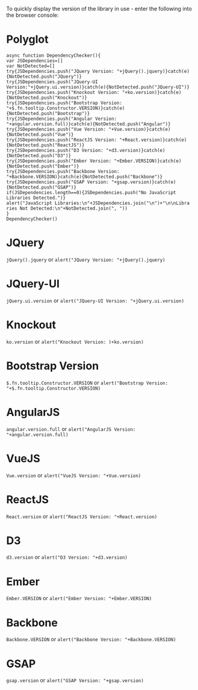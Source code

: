 To quickly display the version of the library in use - enter the following into the browser console:

# Polyglot

```
async function DependencyChecker(){
var JSDependencies=[]
var NotDetected=[]
try{JSDependencies.push("JQuery Version: "+jQuery().jquery)}catch(e){NotDetected.push("JQuery")}
try{JSDependencies.push("JQuery-UI Version:"+jQuery.ui.version)}catch(e){NotDetected.push("JQuery-UI")}
try{JSDependencies.push("Knockout Version: "+ko.version)}catch(e){NotDetected.push("Knockout")}
try{JSDependencies.push("Bootstrap Version: "+$.fn.tooltip.Constructor.VERSION)}catch(e){NotDetected.push("Bootstrap")}
try{JSDependencies.push("Angular Version: "+angular.version.full)}catch(e){NotDetected.push("Angular")}
try{JSDependencies.push("Vue Version: "+Vue.version)}catch(e){NotDetected.push("Vue")}
try{JSDependencies.push("ReactJS Version: "+React.version)}catch(e){NotDetected.push("ReactJS")}
try{JSDependencies.push("D3 Version: "+d3.version)}catch(e){NotDetected.push("D3")}
try{JSDependencies.push("Ember Version: "+Ember.VERSION)}catch(e){NotDetected.push("Ember")}
try{JSDependencies.push("Backbone Version: "+Backbone.VERSION)}catch(e){NotDetected.push("Backbone")}
try{JSDependencies.push("GSAP Version: "+gsap.version)}catch(e){NotDetected.push("GSAP")}
if(JSDependencies.length==0){JSDependencies.push("No JavaScript Libraries Detected.")}
alert("JavaScript Libraries:\n"+JSDependencies.join("\n")+"\n\nLibra ries Not Detected:\n"+NotDetected.join(", "))
}
DependencyChecker()
```

# JQuery


```jQuery().jquery``` or ```alert("JQuery Version: "+jQuery().jquery)```


# JQuery-UI


```jQuery.ui.version``` or ```alert("JQuery-UI Version: "+jQuery.ui.version)```


# Knockout


```ko.version``` or ```alert("Knockout Version: )+ko.version)```


# Bootstrap Version


```$.fn.tooltip.Constructor.VERSION``` or ```alert("Bootstrap Version: "+$.fn.tooltip.Constructor.VERSION)```


# AngularJS


```angular.version.full``` or ```alert("AngularJS Version: "+angular.version.full)```


# VueJS


```Vue.version``` or ```alert("VueJS Version: "+Vue.version)```


# ReactJS


```React.version``` or ```alert("ReactJS Version: "+React.version)```


# D3


```d3.version``` or ```alert("D3 Version: "+d3.version)```


# Ember


```Ember.VERSION``` or ```alert("Ember Version: "+Ember.VERSION)```


# Backbone


```Backbone.VERSION``` or ```alert("Backbone Version: "+Backbone.VERSION)```


# GSAP


```gsap.version``` or ```alert("GSAP Version: "+gsap.version)```

